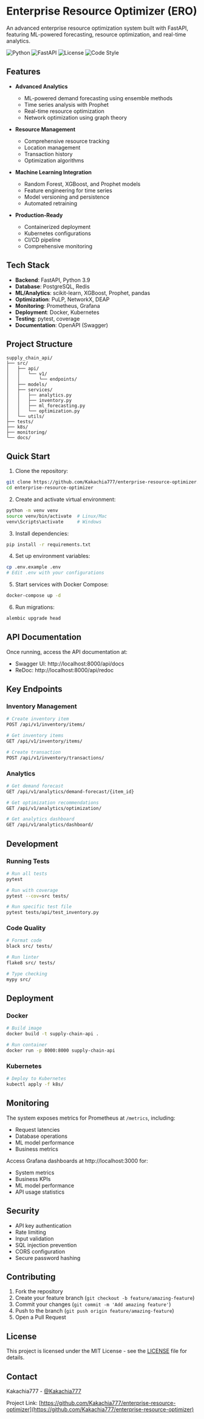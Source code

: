 # Enterprise Resource Optimizer (ERO)

An advanced enterprise resource optimization system built with FastAPI, featuring ML-powered forecasting, resource optimization, and real-time analytics.

![Python](https://img.shields.io/badge/python-3.9-blue.svg)
![FastAPI](https://img.shields.io/badge/FastAPI-0.95.2-green.svg)
![License](https://img.shields.io/badge/license-MIT-blue.svg)
![Code Style](https://img.shields.io/badge/code%20style-black-black)

## Features

- **Advanced Analytics**
  - ML-powered demand forecasting using ensemble methods
  - Time series analysis with Prophet
  - Real-time resource optimization
  - Network optimization using graph theory

- **Resource Management**
  - Comprehensive resource tracking
  - Location management
  - Transaction history
  - Optimization algorithms

- **Machine Learning Integration**
  - Random Forest, XGBoost, and Prophet models
  - Feature engineering for time series
  - Model versioning and persistence
  - Automated retraining

- **Production-Ready**
  - Containerized deployment
  - Kubernetes configurations
  - CI/CD pipeline
  - Comprehensive monitoring

## Tech Stack

- **Backend**: FastAPI, Python 3.9
- **Database**: PostgreSQL, Redis
- **ML/Analytics**: scikit-learn, XGBoost, Prophet, pandas
- **Optimization**: PuLP, NetworkX, DEAP
- **Monitoring**: Prometheus, Grafana
- **Deployment**: Docker, Kubernetes
- **Testing**: pytest, coverage
- **Documentation**: OpenAPI (Swagger)

## Project Structure

```
supply_chain_api/
├── src/
│   ├── api/
│   │   └── v1/
│   │       └── endpoints/
│   ├── models/
│   ├── services/
│   │   ├── analytics.py
│   │   ├── inventory.py
│   │   ├── ml_forecasting.py
│   │   └── optimization.py
│   └── utils/
├── tests/
├── k8s/
├── monitoring/
└── docs/
```

## Quick Start

1. Clone the repository:
```bash
git clone https://github.com/Kakachia777/enterprise-resource-optimizer.git
cd enterprise-resource-optimizer
```

2. Create and activate virtual environment:
```bash
python -m venv venv
source venv/bin/activate  # Linux/Mac
venv\Scripts\activate     # Windows
```

3. Install dependencies:
```bash
pip install -r requirements.txt
```

4. Set up environment variables:
```bash
cp .env.example .env
# Edit .env with your configurations
```

5. Start services with Docker Compose:
```bash
docker-compose up -d
```

6. Run migrations:
```bash
alembic upgrade head
```

## API Documentation

Once running, access the API documentation at:
- Swagger UI: http://localhost:8000/api/docs
- ReDoc: http://localhost:8000/api/redoc

## Key Endpoints

### Inventory Management
```bash
# Create inventory item
POST /api/v1/inventory/items/

# Get inventory items
GET /api/v1/inventory/items/

# Create transaction
POST /api/v1/inventory/transactions/
```

### Analytics
```bash
# Get demand forecast
GET /api/v1/analytics/demand-forecast/{item_id}

# Get optimization recommendations
GET /api/v1/analytics/optimization/

# Get analytics dashboard
GET /api/v1/analytics/dashboard/
```

## Development

### Running Tests
```bash
# Run all tests
pytest

# Run with coverage
pytest --cov=src tests/

# Run specific test file
pytest tests/api/test_inventory.py
```

### Code Quality
```bash
# Format code
black src/ tests/

# Run linter
flake8 src/ tests/

# Type checking
mypy src/
```

## Deployment

### Docker
```bash
# Build image
docker build -t supply-chain-api .

# Run container
docker run -p 8000:8000 supply-chain-api
```

### Kubernetes
```bash
# Deploy to Kubernetes
kubectl apply -f k8s/
```

## Monitoring

The system exposes metrics for Prometheus at `/metrics`, including:
- Request latencies
- Database operations
- ML model performance
- Business metrics

Access Grafana dashboards at http://localhost:3000 for:
- System metrics
- Business KPIs
- ML model performance
- API usage statistics

## Security

- API key authentication
- Rate limiting
- Input validation
- SQL injection prevention
- CORS configuration
- Secure password hashing

## Contributing

1. Fork the repository
2. Create your feature branch (`git checkout -b feature/amazing-feature`)
3. Commit your changes (`git commit -m 'Add amazing feature'`)
4. Push to the branch (`git push origin feature/amazing-feature`)
5. Open a Pull Request

## License

This project is licensed under the MIT License - see the [LICENSE](LICENSE) file for details.

## Contact

Kakachia777 - [@Kakachia777](https://github.com/Kakachia777)

Project Link: [https://github.com/Kakachia777/enterprise-resource-optimizer](https://github.com/Kakachia777/enterprise-resource-optimizer) 